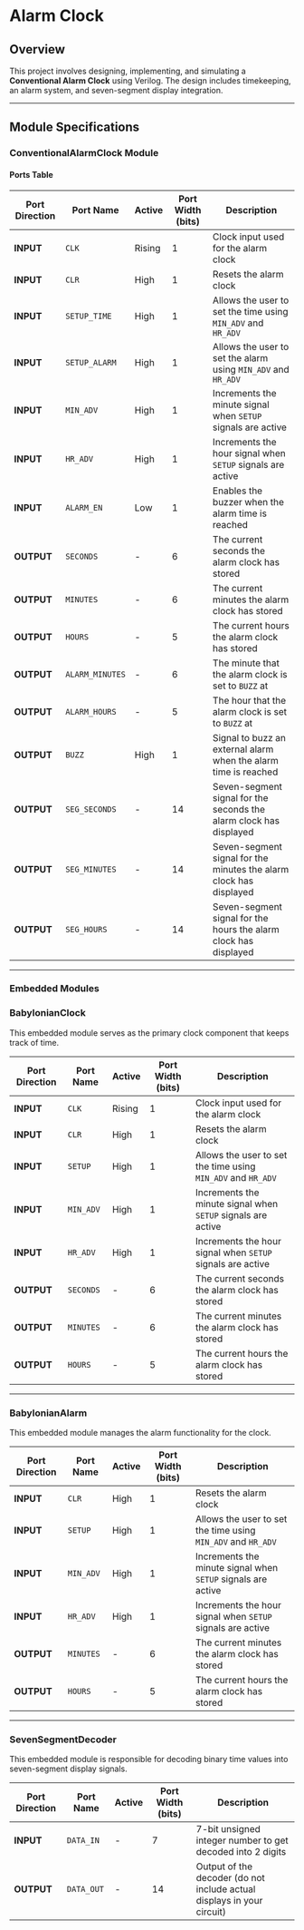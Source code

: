 # Alarm Clock

## Overview
This project involves designing, implementing, and simulating a **Conventional Alarm Clock** using Verilog. The design includes timekeeping, an alarm system, and seven-segment display integration.

---

## Module Specifications

### ConventionalAlarmClock Module

#### **Ports Table**
| **Port Direction** | **Port Name**      | **Active** | **Port Width (bits)** | **Description** |
|--------------------|-------------------|------------|----------------------|----------------|
| **INPUT**         | `CLK`              | Rising     | 1                    | Clock input used for the alarm clock |
| **INPUT**         | `CLR`              | High       | 1                    | Resets the alarm clock |
| **INPUT**         | `SETUP_TIME`       | High       | 1                    | Allows the user to set the time using `MIN_ADV` and `HR_ADV` |
| **INPUT**         | `SETUP_ALARM`      | High       | 1                    | Allows the user to set the alarm using `MIN_ADV` and `HR_ADV` |
| **INPUT**         | `MIN_ADV`          | High       | 1                    | Increments the minute signal when `SETUP` signals are active |
| **INPUT**         | `HR_ADV`           | High       | 1                    | Increments the hour signal when `SETUP` signals are active |
| **INPUT**         | `ALARM_EN`         | Low        | 1                    | Enables the buzzer when the alarm time is reached |
| **OUTPUT**        | `SECONDS`          | -          | 6                    | The current seconds the alarm clock has stored |
| **OUTPUT**        | `MINUTES`          | -          | 6                    | The current minutes the alarm clock has stored |
| **OUTPUT**        | `HOURS`            | -          | 5                    | The current hours the alarm clock has stored |
| **OUTPUT**        | `ALARM_MINUTES`    | -          | 6                    | The minute that the alarm clock is set to `BUZZ` at |
| **OUTPUT**        | `ALARM_HOURS`      | -          | 5                    | The hour that the alarm clock is set to `BUZZ` at |
| **OUTPUT**        | `BUZZ`             | High       | 1                    | Signal to buzz an external alarm when the alarm time is reached |
| **OUTPUT**        | `SEG_SECONDS`      | -          | 14                   | Seven-segment signal for the seconds the alarm clock has displayed |
| **OUTPUT**        | `SEG_MINUTES`      | -          | 14                   | Seven-segment signal for the minutes the alarm clock has displayed |
| **OUTPUT**        | `SEG_HOURS`        | -          | 14                   | Seven-segment signal for the hours the alarm clock has displayed |

---
### Embedded Modules

### **BabylonianClock**
This embedded module serves as the primary clock component that keeps track of time.

| **Port Direction** | **Port Name** | **Active** | **Port Width (bits)** | **Description** |
|--------------------|--------------|------------|----------------------|----------------|
| **INPUT**         | `CLK`         | Rising     | 1                    | Clock input used for the alarm clock |
| **INPUT**         | `CLR`         | High       | 1                    | Resets the alarm clock |
| **INPUT**         | `SETUP`       | High       | 1                    | Allows the user to set the time using `MIN_ADV` and `HR_ADV` |
| **INPUT**         | `MIN_ADV`     | High       | 1                    | Increments the minute signal when `SETUP` signals are active |
| **INPUT**         | `HR_ADV`      | High       | 1                    | Increments the hour signal when `SETUP` signals are active |
| **OUTPUT**        | `SECONDS`     | -          | 6                    | The current seconds the alarm clock has stored |
| **OUTPUT**        | `MINUTES`     | -          | 6                    | The current minutes the alarm clock has stored |
| **OUTPUT**        | `HOURS`       | -          | 5                    | The current hours the alarm clock has stored |

---

### **BabylonianAlarm**
This embedded module manages the alarm functionality for the clock.

| **Port Direction** | **Port Name** | **Active** | **Port Width (bits)** | **Description** |
|--------------------|--------------|------------|----------------------|----------------|
| **INPUT**         | `CLR`         | High       | 1                    | Resets the alarm clock |
| **INPUT**         | `SETUP`       | High       | 1                    | Allows the user to set the time using `MIN_ADV` and `HR_ADV` |
| **INPUT**         | `MIN_ADV`     | High       | 1                    | Increments the minute signal when `SETUP` signals are active |
| **INPUT**         | `HR_ADV`      | High       | 1                    | Increments the hour signal when `SETUP` signals are active |
| **OUTPUT**        | `MINUTES`     | -          | 6                    | The current minutes the alarm clock has stored |
| **OUTPUT**        | `HOURS`       | -          | 5                    | The current hours the alarm clock has stored |

---

### **SevenSegmentDecoder**
This embedded module is responsible for decoding binary time values into seven-segment display signals.

| **Port Direction** | **Port Name** | **Active** | **Port Width (bits)** | **Description** |
|--------------------|--------------|------------|----------------------|----------------|
| **INPUT**         | `DATA_IN`     | -          | 7                    | 7-bit unsigned integer number to get decoded into 2 digits |
| **OUTPUT**        | `DATA_OUT`    | -          | 14                   | Output of the decoder (do not include actual displays in your circuit) |
